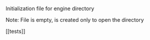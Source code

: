 Initialization file for engine directory

Note: File is empty, is created only to open the directory

[[tests]]
